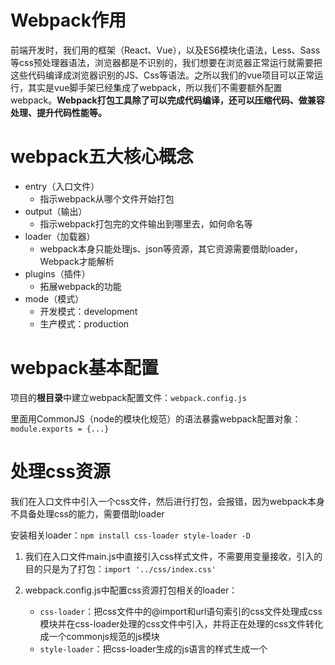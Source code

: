# Webpack作用

前端开发时，我们用的框架（React、Vue），以及ES6模块化语法，Less、Sass等css预处理器语法，浏览器都是不识别的，我们想要在浏览器正常运行就需要把这些代码编译成浏览器识别的JS、Css等语法。之所以我们的vue项目可以正常运行，其实是vue脚手架已经集成了webpack，所以我们不需要额外配置webpack。**Webpack打包工具除了可以完成代码编译，还可以压缩代码、做兼容处理、提升代码性能等。**

# webpack五大核心概念

* entry（入口文件）
  * 指示webpack从哪个文件开始打包
* output（输出）
  * 指示webpack打包完的文件输出到哪里去，如何命名等
* loader（加载器）
  * webpack本身只能处理js、json等资源，其它资源需要借助loader，Webpack才能解析
* plugins（插件）
  * 拓展webpack的功能
* mode（模式）
  * 开发模式：development
  * 生产模式：production

# webpack基本配置

项目的**根目录**中建立webpack配置文件：`webpack.config.js`

里面用CommonJS（node的模块化规范）的语法暴露webpack配置对象：`module.exports = {...}`

# 处理css资源

我们在入口文件中引入一个css文件，然后进行打包，会报错，因为webpack本身不具备处理css的能力，需要借助loader

安装相关loader：`npm install css-loader style-loader -D`

1. 我们在入口文件main.js中直接引入css样式文件，不需要用变量接收，引入的目的只是为了打包：`import '../css/index.css'`

2. webpack.config.js中配置css资源打包相关的loader：
   * `css-loader`：把css文件中的@import和url语句索引的css文件处理成css模块并在css-loader处理的css文件中引入，并将正在处理的css文件转化成一个commonjs规范的js模块
   * `style-loader`：把css-loader生成的js语言的样式生成一个<script>标签自动添加到html页面中，相当于应用打包生成的样式（前提是html页面引入了我们webpack打包生成的文件），换句话说就是如果html页面引入了打包文件（main.js），那么自动为打包文件里的css资源创建script标签

配置注意点：loader配置对象的use属性数组中loader的调用顺序是从后往前，**先执行css-loader生成js文件，在执行style-loader将js文件通过script标签的形式自动加入html页面中**。

~~~js
{
    test: /\.css$/, //检测以.css结尾的文件，对这种文件应用以下loader
    use: [ 
        'style-loader',
        'css-loader' ,
    ]
},
~~~

打包：`npx webpack`

# 处理less资源

~~~js
// webpack.config.js
module.exports = {
    ...
    module: {
        rules: [
            {
                test: /\.less$/,
                use: [
                    "style-loader",//为css的js文件创建script标签添加到页面中
                    "css-loader",//css文件编译为commonjs模块
                    'less-loader',//将less文件编译为css文件
                ]
        	}
        ]
    }
};
~~~

# 处理Sass（Scss）资源

以及处理stylus类型的样式文件，都完全同上：安装相关loader并在webpack.config.js中进行配置。

# 处理图片资源

webpack5已经将webpack4中处理图片资源的相关loader集成到webpack内部了，我们只需要进行相关配置进行图片性能优化即可。

## 配置图片资源的打包：

~~~js
{
    test: /\.(png|jpe?g|gif|webp)$/,
    type: "asset",
}
//配置此项之后就会把入口文件（包括引申出去的文件）里的图片进行打包
~~~

## 配置图片的优化：

以下配置项意思就是：

* test：指明作用对象—是针对图片

* type：配置项类型，属于asset

* parser：转化目标——转化成dataUrl，所谓dataUrl就是把资源的url转化成字符串，这个字符串在浏览器就可以解析成资源本身，而不用发请求去联系真正的url（减少请求）

  这里我们就是把图片资源转化成base64格式的字符串，转化后图片的大小会变大，但是减少了请求次数，图片变大的程度取决于图片本身的大小，图片越小，变大的也越小。

  所以这里配置项的目的就是把小于10kb的图片转化成base64字符串从而达到优化的效果。

~~~js
{
	test: /\.(png|jpe?g|gif|webp)$/,
    type: "asset",
    parser: {
        dataUrlCondition: {
            maxSize: 10 * 1024, //10kb
        }
    }
}
~~~

经过这两个loader配置项之后，对于比较大的图片，正常打包（仍然是图片）,而对于小体积图片，不会生成打包图片，而是直接生成了base64格式的字符串。

# 修改输出文件目录

目前来说，我们执行`npx webpack`之后，所有被打包处理的资源全部输出到dist文件夹下，我们希望为图片以及js文件创建单独的文件夹进行输出。

~~~js
module.exports = {
	...
    output: {
        //path指明文件的输出路径
        path: path.resolve(__dirname, 'dist'), 
        //文件名
        filename: '/js/main.js'
    },
    ...
}
~~~

* `output.path`：对于所有文件来说webpack处理后的输出位置
* `output.filename`：**入口文件**经过webpack处理后输出的文件名

如果我们配置`path: path.resolve(__dirname, 'dist/js')`，那么图片和main.js都输出到dist下的js文件夹里，我们只想让入口文件输出到js文件夹下，而不想让图片也输出到js文件夹下，所以我们配置filename项：`filename: 'js/main.js'`而path项不变，为dist。这样配置之后打包，结果为：dist下的js文件夹里存放main.js，图片资源直接存放在dist文件夹下。

实际demo实现中稍作修改：让js文件夹外层为static文件夹（增加一层static文件夹）

**然后我们增加一个loader配置对象用来匹配图片资源的打包相关信息**

webpack配置对象结构：

~~~js
module.exports = {
	...
    module: {
        rules: [
            //loader的配置对象
            {
				...
            },
        ],
    }
    ...
}
~~~

loader配置对象：

~~~js
{
    test: /\.(png|jpe?g|gif|webp)$/,
    type: "asset",
    parser: {
        dataUrlCondition: {
            maxSize: 5 * 1024, //5kb
        }
    },
    //generator.filename配置项指test配置项指定的文件经过webpack处理后输出的文件地址以及文件名
    generator: {
        filename: 'static/images/[hash:10][ext][query]',
        /*
            输出到images文件夹下
            [hash]是一个唯一值，这里处理为文件名,:10表示只取十位
            [ext]源文件的后缀名，这里不变，仍然处理为输出文件的后缀名
            [query]携带的参数，这里可有可无
        */
    }
}
~~~

**当然filename配置项指定的输出位置是以output配置项（webpack配置对象的顶层配置项）的path指定的路径为基础的（也就是说经过路径组合，图片资源最终输出位置为__dirname/dist/static/images）**。

经过这两个配置之后，重新进行打包`npx webpack`，处理结果为static文件夹下存放images和js文件夹，里面分别存放打包处理后的图片和入口文件（main.js）。

# 打包前自动清空上次的打包内容

目前每次打包前需要手动删除dist文件夹下的内容，希望执行`npx webpack`之前自动清空，给`output`增加配置项`output.clean`为`true`即可。

~~~js
output: {
    path: path.resolve(__dirname, 'dist'), 
    filename: 'static/js/main.js',
    //打包前自动清空上次的打包内容
    clean: true,
},
~~~

# webpack5资源模块类型(asset module type)

通过添加 4 种新的模块类型替换掉了webpack5之前的相关loader

也就是loader配置对象的type属性值：

- `asset/resource` 发送一个单独的文件并导出 URL。之前通过使用 `file-loader` 实现。
- `asset/inline` 导出一个资源的 data URI。之前通过使用 `url-loader` 实现。
- `asset/source` 导出资源的源代码。之前通过使用 `raw-loader` 实现。
- `asset` 在导出一个 data URI 和发送一个单独的文件之间自动选择。之前通过使用 `url-loader`，并且配置资源体积限制实现。

**目前不是很理解具体的意义，但大致可以知道，处理图片时type值为asset，根据图片大小决定导出一个base64（dataURL）还是一个图片，然后字体图标资源用asset/resource，可能就是想确定性的输出一个文件。所以type配置项大概的功能应该就是决定输出的类型（输出一个文件，还是确定性输出dataURL，还是根据大小决定文件或者dataURL）**

# 处理字体图标资源

我们在项目中引入字体图标，并在webpack中进行打包

字体图标的本地引入：

阿里巴巴图标库中不使用生成代码，点击下载至本地，下载下来一个文件夹，把里面的css文件（iconfont.css）和三个字体文件（iconfont.ttf/.woff/.woff2）放到项目里即引入了完整的字体图标相关文件。

我们在入口文件中引入css文件（iconfont.css），即可执行打包操作，因为我们配置了css处理相关的loader，这样css文件直接解析融合到js文件中，但是三个字体文件没有相关的loader配置。所以我们为字体文件配置loader：

~~~js
{
    test: /\.(ttf|woff2?)$/,
    //不同于asset，asset会把小文件转base64，我们字体文件不需要转
    type: "asset/resource",
    //generator.filename配置项指test配置项指定的文件经过webpack处理后输出的文件地址以及文件名
    generator: {
        //把二进制字体文件输出到media文件夹中
        filename: 'static/media/[hash:10][ext][query]',
    }
}
~~~

# 处理其他资源

比如mp3、mp4等资源，loader配置都用`type: "asset/resource"`输出一个单独的文件，可以输出到`/dist/static/media`文件夹，所以直接在上面字体资源相关的loader配置项的test属性里加相关文件类型即可（拓展）。

# 处理js资源

webpack本身的打包默认只能处理js的模块化语法，而其它一些js语法是不会处理的，比如箭头函数语法，当然这些语法(某些旧版本的)浏览器也是不识别的，所以我们需要通过webpack的`Babel`（一个webpack loader）处理js资源，进行兼容性处理。

其次开发中，团队对代码的风格、格式是严格要求的，我们使用`Eslint`（一个webpack插件）进行代码格式检测。

所以js资源的处理有两步：**先完成Eslint，检测代码格式无误之后再由Babel做代码兼容性处理**。

## Eslint配置

我们使用Eslint就是写Eslint配置文件，里面写各种rules规则，将来运行Eslint时就会以写的规则对代码进行检查。

### Eslint配置文件

配置文件有很多种写法

* `.eslintrc.*`：新建配置文件，位于项目根目录，有如下文件类型，区别在于配置格式不一样
  * `.eslintrc`
  * `.eslintrc.js`
  * `.eslintrc.json`
* 在`package.json`中配置`eslintConfig`配置项

**Eslint会查找并自动读取它们，以上配置文件只需要存在一个即可。**

下面我们选择js类型的独立配置文件（`.eslintrc.js`）对一些常见的配置规则进行学习。

`.eslintrc.js`：

~~~js
module.exports =  {
    //解析选项
    parserOptions: {},
    //具体检查规则
    reluse: {},
    //继承规则（规则集合）
    extends: [],
    //...
}
~~~

1. `parserOptions`配置选项：

~~~js
parserOptions: {
    ecmaVersion: 6, // ES 语法版本
    sourceType: "module", // ES 模块化
    ecmaFeatures: { // ES 其它特性
        jsx: true //如果是 React 项目，就需要开启 jsx 语法
    }
}
~~~

2. `rules`配置选项：

~~~js
"rules": {
    /*
    	semi和quotes为规则名称，"quotes": "error"表示应用此规则并在违反quotes规则时程序报错
    */
    "semi": ["error", "always"],
    "quotes": "error",
}
~~~

rules规则对象里的键值对就是具体的规则配置，键代表规则名称，值一般取值为`"off"`、`"warn"`、`"error"`之一

* `"off"`or`0`：不使用（关闭）规则（不使用键代表的那个规则）
* `"warn"`or`1`：使用键代表的规则，违反时出现警告（不会影响代码运行，程序不退出）
* `error`or`2`：使用键代表的规则，违反时程序报错并退出

3. `extends`配置选项：

~~~js
extends: ["react-app"],
~~~

extends指定继承的rules规则集

较为有名的规则集：

* Eslint官方规则：`"eslint:recommended"`
* Vue Cli官方规则：`"plugin:vue/essential"`
* React Cli官方规则：`"react-app"`

**rules配置项配置的规则优先级高于extends获得的规则，rules规则会对extends规则进行覆盖。**

### Eslint基本使用

webpack5中eslint功能作为一个**插件**提供

1. 安装eslint相关插件：

`npm install eslint-webpack-plugin eslint --save-dev`

2. 在`webpack.config.js`中使用插件：

~~~js
const ESLintPlugin = require('eslint-webpack-plugin');

module.exports = {
  // ...
  plugins: [new ESLintPlugin({//配置对象
  	/*
  		context配置项指定需要eslint进行语法检查的文件路径
  	*/
    context: path.resolve(__dirname, "src"),
  })],
  // ...
};
~~~

3. 执行`npx webpack`命令（前提是我们已经配置了eslint配置文件—`.eslintrc.js`）

## babel配置

### babel配置文件

babel配置文件也有多种写法：

* `babel.config.*`：新建配置文件，位于项目的根目录
  * `babel.config.js`
  * `babel.config.json`
* `.babelrc.*`：新建配置文件，位于项目的根目录
  * `.babelrc`
  * `.babelrc.js`
  * `.babelrc.json`
* `package.json`中配置`babel`配置项

**Babel会查找并自动读取它们，以上配置文件只需要存在一个即可。**

以`babel.config.js`为例：

~~~js
module.exports = {
    // 预设
    presets: [],
}
~~~

1. presets（预设）配置选项：

简单理解就是一组Babel插件，拓展Babel的功能

* `"@babel/preset-env"`：一个智能预设，功能是允许使用最新的javascript。
* `"@babel/preset-react"`：用来编译React jsx 语法的预设
* `"@babel/preset-typescript"`：用来编译TypeScript语法的预设

### babel基本使用

1. 安装babel相关的包

`npm install -D babel-loader @babel/core @babel/preset-env`

2. webpack配置文件增加loader配置项

~~~js
{
    /*
    	babel主要处理js文件的ES6语法，所以test匹配js文件
    */
    test: /\.m?js$/,
    /*
    	排除node_modules文件夹下的js文件
    */
    exclude: /node_modules/,
    /*
    	使用'babel-loader'
    */
    loader: 'babel-loader',
    /*
    	等价于babel配置文件，有babel配置文件的话，options配置项可以省略
    */
    options: {
        presets: ['@babel/preset-env']
    }
}
~~~

我们省略有关babel的loader配置项中的`options`，然后使用配置文件`babel.config.js`：

~~~js
module.exports = {
    //简单使用一个智能预设：编译ES6的语法为更古老的语法，增加兼容性
	presets: ['@babel/preset-env'],
}
~~~

配置文件效果等价于loader中配置`options`

# 处理Html资源

我们目前在`public/index.html`文件中通过手动引入的方式引入了打包生成的main.js（`<script src="../dist/static/js/main.js"></script>`）。

我们使用插件`HtmlWebpackPlugin`，作用是在dist文件夹下生成一个index.html，这个html文件内自动引入了我们打包生成的js文件。

1. 安装相关包

`npm install --save-dev html-webpack-plugin`

2. webpack配置文件中引入并使用此插件即可

~~~js
const HtmlWebpackPlugin = require('html-webpack-plugin');
module.exports = {
  ...
  /*
  	new HtmlWebpackPlugin()直接这样配置生成的index.html虽然引入了打包生成的js资源，但结构并没有保留，我们需要template属性指定生成的index.html以哪个html资源为模板
  */
  plugins: [new HtmlWebpackPlugin(
  	template: path.resolve(__dirname, "public/index.html")
  )],
};
~~~

这样打包后在dist文件夹下生成了一个自动引入了打包的js资源的html文件，且结构与template指定的html文件相同。

# 配置开发服务器&自动化打包（服务器端打包呈现效果，但不输出到dist文件夹）

因为代码修改并保存之后并不会改变我们打包后的资源，要想看到代码改变的效果，需要手动重新进行打包。我们希望每次保存代码后自动进行打包。

1. `npm i webpack-dev-server -D`
2. webpack配置文件的顶级配置对象：

~~~js
devServer: {
    host: "localhost", // 启动服务器域名
    port: "3000", // 启动服务器端口号
    open: true, //是否自动打开浏览器
},
~~~

3. 命令行执行：`npx webpack serve`

注意：**执行npx webpack serve启动起来项目之后，（浏览器中）会根据代码的保存实时更新呈现效果，但并不会在项目的dist文件夹下真正的进行打包（dist文件夹内容不变，代码更新之后在服务器端进行实时打包并呈现）**。